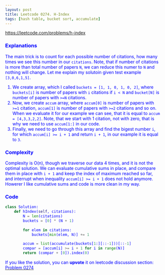 ```yaml
---
layout: post
title: Leetcode 0274. H-Index
tags: [hash table, bucket sort, accumulate]
---
```


<a href="https://leetcode.com/problems/h-index"> <font color = blue>https://leetcode.com/problems/h-index

### Explanations
The main trick is to count for each possible number of citations, how many times we see this number in our `citations`. Note, that if number of citations is more than total number of papers `N`, we can reduce this numer to `N` and nothing will change. Let me explain my solutoin given test example `[3,0,6,1,5]`.
1. We create array, which I called `buckets = [1, 1, 0, 1, 0, 2]`, where `buckets[i]` is number of papers with `i` citations if `i < N` and `bucket[N]` is number of papers with `>=N` citations.
2. Now, we create `accum` array, where `accum[0]` is number of papers with `>=1` citation, `accum[1]` is number of papers with `>=2` citations and so on. When we evaluate it for our example we can see, that it is equal to `accum = [4,3,3,2,2]`. Note, that we start with 1 citation, not with zero, that is why we need to use `accum[1:]` in our code.
3. Finally, we need to go through this array and find the bigest number `i`, for which `accum[i] >= i + 1` and return `i + 1`, in our example it is equal to `3`.

### Complexity
Complexity is O(n), though we traverse our data 4 times, and it is not the optimal solution. We can evaluate cumulative sums in place, and compare them in place with `i + 1` and keep the index of maximum reached so far, and interrupt when inequality `accum[i] >= i + 1` does not hold anymore. Howerer I like cumulative sums and code is more clean in my way.

### Code

```python
class Solution:
    def hIndex(self, citations):
        N = len(citations)
        buckets = [0] * (N + 1)
        
        for elem in citations:
            buckets[min(elem, N)] += 1
        
        accum = list(accumulate(buckets[1:][::-1]))[::-1]  
        compar = [accum[i] >= i + 1 for i in range(N)]  
        return (compar + [0]).index(0)      
```

If you like the solution, you can **upvote** it on leetcode discussion section:<a href="https://leetcode.com/problems/h-index/discuss/656820/python-short-o(n)-timeandspace-explained"> <font color = blue>Problem 0274
